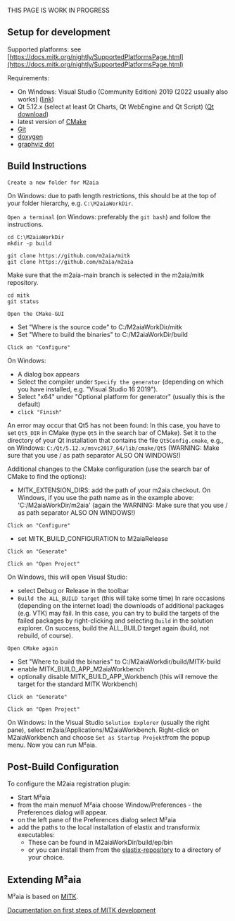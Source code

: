 THIS PAGE IS WORK IN PROGRESS

Setup for development
-----------

Supported platforms: see [https://docs.mitk.org/nightly/SupportedPlatformsPage.html](https://docs.mitk.org/nightly/SupportedPlatformsPage.html)

Requirements: 

* On Windows: Visual Studio (Community Edition) 2019 (2022 usually also works) ([link](https://visualstudio.microsoft.com/de/vs/community))
* Qt 5.12.x (select at least Qt Charts, Qt WebEngine and Qt Script) ([Qt download](https://www.qt.io/download-thank-you))
* latest version of [CMake](https://cmake.org/download)
* [Git](https://git-scm.com/download/)
* [doxygen](https://www.doxygen.nl/download.html)
* [graphviz dot](https://www.graphviz.org/download/)

Build Instructions
-------------------

`Create a new folder for M2aia` 

On Windows: due to path length restrictions, this should be at the top of your folder hierarchy, e.g.
`C:\M2aiaWorkDir`.

`Open a terminal` (on Windows: preferably the `git bash`) and follow the instructions.

```
cd C:\M2aiaWorkDir
mkdir -p build

git clone https://github.com/m2aia/mitk
git clone https://github.com/m2aia/m2aia
```

Make sure that the m2aia-main branch is selected in the m2aia/mitk repository.
```
cd mitk
git status
```

`Open the CMake-GUI`

* Set "Where is the source code" to C:/M2aiaWorkDir/mitk
* Set "Where to build the binaries" to C:/M2aiaWorkDir/build

`Click on "Configure"`

On Windows:
* A dialog box appears
* Select the compiler under `Specify the generator` (depending on which you have installed, e.g. "Visual Studio 16 2019").
* Select "x64" under "Optional platform for generator" (usually this is the default)
* `click "Finish"`

An error may occur that Qt5 has not been found: In this case, you have to set `Qt5_DIR` in CMake (type `Qt5` in the search bar of CMake). Set it to the directory of your Qt installation that contains the file `Qt5Config.cmake`, e.g., on Windows: `C:/Qt/5.12.x/msvc2017_64/lib/cmake/Qt5` (WARNING: Make sure that you use / as path separator ALSO ON WINDOWS!)

Additional changes to the CMake configuration (use the search bar of CMake to find the options):

* MITK_EXTENSION_DIRS: add the path of your m2aia checkout. On Windows, if you use the path name as in the example above: 'C:/M2aiaWorkDir/m2aia' (again the WARNING: Make sure that you use / as path separator ALSO ON WINDOWS!)

`Click on "Configure"`

* set MITK_BUILD_CONFIGURATION to M2aiaRelease

`Click on "Generate"`

`Click on "Open Project"`

On Windows, this will open Visual Studio:
* select Debug or Release in the toolbar
* `Build the ALL_BUILD target` (this will take some time)
In rare occasions (depending on the internet load) the downloads of additional packages (e.g. VTK) may fail. In this case, you can try to build the targets of the failed packages by right-clicking and selecting `Build` in the solution explorer. On success, build the ALL_BUILD target again (build, not rebuild, of course).

`Open CMake again`

* Set "Where to build the binaries" to C:/M2aiaWorkdir/build/MITK-build
* enable MITK_BUILD_APP_M2aiaWorkbench
* optionally disable MITK_BUILD_APP_Workbench (this will remove the target for the standard MITK Workbench)

`Click on "Generate"`

`Click on "Open Project"`

On Windows: In the Visual Studio `Solution Explorer` (usually the right pane), select m2aia/Applications/M2aiaWorkbench. Right-click on M2aiaWorkbench and choose `Set as Startup Projekt`from the popup menu. Now you can run M²aia.

Post-Build Configuration
-------------------
To configure the M2aia registration plugin:
- Start M²aia 
- from the main menuof M²aia choose Window/Preferences - the Preferences dialog will appear.
- on the left pane of the Preferences dialog select M²aia
- add the paths to the local installation of elastix and transformix executables: 
  - These can be found in M2aiaWorkDir/build/ep/bin 
  - or you can install them from the [elastix-repository](https://github.com/SuperElastix/elastix/releases) to a directory of your choice.

Extending M²aia
-------------------
M²aia is based on [MITK](https://www.mitk.org).

[Documentation on first steps of MITK development](https://docs.mitk.org/nightly/FirstSteps.html)
